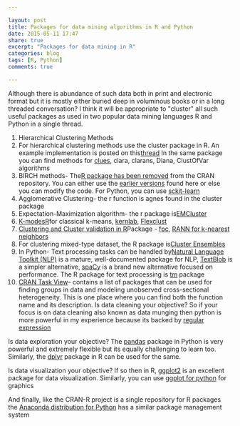```yaml
---

layout: post
title: Packages for data mining algorithms in R and Python
date: 2015-05-11 17:47
share: true
excerpt: "Packages for data mining in R"
categories: blog
tags: [R, Python]
comments: true

---
```

Although there is abundance of such data both in print and electronic format but it is mostly either buried deep in voluminous books or in a long threaded conversation?
I think it will be appropriate to "cluster" all such useful packages as used in two popular data mining languages R and Python in a single thread.
<ol>
	<li>Hierarchical Clustering Methods</li>
	<li>For hierarchical clustering methods use the cluster package in R. An example implementation is posted on this<a href="https://class.coursera.org/clusteranalysis-001/forum/thread?thread_id=481">thread</a> In the same package you can find methods for <a href="http://cran.r-project.org/web/packages/clues/index.html">clues</a>, clara, clarans, Diana, ClustOfVar algorithms</li>
	<li>BIRCH methods- The<a href="http://cran.r-project.org/web/packages/birch/index.html">R package has been removed</a> from the CRAN repository. You can either use the <a href="http://cran.r-project.org/src/contrib/Archive/birch">earlier versions</a> found here or else you can modify the code. For Python, you can use <a href="http://scikit-learn.org/dev/modules/generated/sklearn.cluster.Birch.html">sckit-learn</a></li>
	<li>Agglomerative Clustering- the r function is agnes found in the cluster package</li>
	<li>Expectation-Maximization algorithm- the r package is<a href="http://cran.r-project.org/web/packages/EMCluster/index.html">EMCluster</a></li>
	<li><a href="http://cran.r-project.org/web/packages/kmodR/index.html">K-modesR</a>for classical k-means, <a href="http://cran.r-project.org/web/packages/kernlab/index.html">kernlab</a>, <a href="http://cran.r-project.org/web/packages/flexclust/index.html">Flexclust</a></li>
	<li><a href="http://cran.r-project.org/web/packages/clValid/vignettes/clValid.pdf">Clustering and Cluster validation in R</a>Package - <a href="http://cran.r-project.org/web/packages/fpc/">fpc</a>, <a href="http://cran.r-project.org/web/packages/RANN/index.html">RANN for k-nearest neighbors</a></li>
	<li>For clustering mixed-type dataset, the R package is<a href="http://cran.r-project.org/web/packages/clue/index.html">Cluster Ensembles</a></li>
	<li>In Python- Text processing tasks can be handled by<a href="http://www.nltk.org/">Natural Language Toolkit (NLP)</a> is a mature, well-documented package for NLP, <a href="http://textblob.readthedocs.org/en/dev/">TextBlob</a> is a simpler alternative, <a href="http://honnibal.github.io/spaCy/">spaCy</a> is a brand new alternative focused on performance. The R package for text processing is <a href="http://cran.r-project.org/web/packages/tm/index.html">tm</a> package</li>
	<li><a href="http://cran.r-project.org/web/views/">CRAN Task View</a>- contains a list of packages that can be used for finding groups in data and modeling unobserved cross-sectional heterogeneity. This is one place where you can find both the function name and its description.
Is data cleaning your objective? So if your focus is on data cleaning also known as data munging then python is more powerful in my experience because its backed by <a href="https://docs.python.org/2/library/re.html">regular expression</a></li>
</ol>
Is data exploration your objective? The <a href="http://pandas.pydata.org/">pandas</a> package in Python is very powerful and extremely flexible but its equally challenging to learn too. Similarly, the <a href="http://cran.r-project.org/web/packages/dplyr/index.html">dplyr</a> package in R can be used for the same.

Is data visualization your objective? If so then in R, <a href="http://ggplot2.org/">ggplot2</a> is an excellent package for data visualization. Similarly, you can use <a href="http://ggplot.yhathq.com/">ggplot for python</a> for graphics

And finally, like the CRAN-R project is a single repository for R packages the <a href="https://store.continuum.io/cshop/anaconda/">Anaconda distribution for Python</a> has a similar package management system
